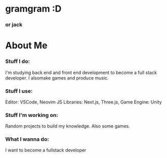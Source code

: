 # gramgram :D
### or jack  

# About Me

### Stuff I do:
I'm studying back end and front end development to become a full stack developer.
I alsomake games and produce music.

### Stuff I use:
Editor: VSCode, Neovim
JS Libraries: Next.js, Three.js,
Game Engine: Unity

### Stuff I'm working on:
Random projects to build my knowledge.
Also some games.

### What I wanna do:
I want to become a fullstack developer

<!---
GrandmaaCool/GrandmaaCool is a ✨ special ✨ repository because its `README.md` (this file) appears on your GitHub profile.
You can click the Preview link to take a look at your changes.
--->
